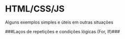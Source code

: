 # HTML/CSS/JS
Alguns exemplos simples e úteis em outras situações

###Laços de repetições e condições lógicas (For, If)###
